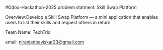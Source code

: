 
#Odoo-Hackathon-2025
problem statment: Skill Swap Platform

Overview:Develop a Skill Swap Platform — a mini application that enables users to list their skills and request others in return

Team Name: TechTrio

email: niranjanbaviskar23@gmail.com
